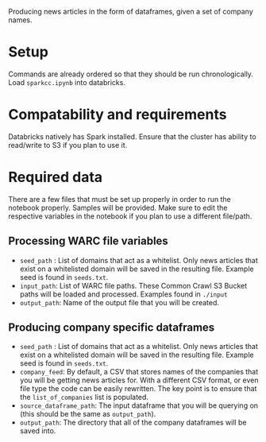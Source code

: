 Producing news articles in the form of dataframes, given a set of company names.

# Setup

Commands are already ordered so that they should be run chronologically. Load `sparkcc.ipynb` into databricks.

# Compatability and requirements

Databricks natively has Spark installed. Ensure that the cluster has ability to read/write to S3 if you plan to use it.

# Required data

There are a few files that must be set up properly in order to run the notebook properly. Samples will be provided. Make sure to edit the respective variables in the notebook if you plan to use a different file/path.

## Processing WARC file variables
* `seed_path` : List of domains that act as a whitelist. Only news articles that exist on a whitelisted domain will be saved in the resulting file. Example seed is found in `seeds.txt`. 
* `input_path`: List of WARC file paths. These Common Crawl S3 Bucket paths will be loaded and processed. Examples found in `./input`
* `output_path`: Name of the output file that you will be created.

## Producing company specific dataframes
* `seed_path` : List of domains that act as a whitelist. Only news articles that exist on a whitelisted domain will be saved in the resulting file. Example seed is found in `seeds.txt`.
* `company_feed`: By default, a CSV that stores names of the companies that you will be getting news articles for. With a different CSV format, or even file type the code can be easily rewritten. The key point is to ensure that the `list_of_companies` list is populated.
* `source_dataframe_path`: The input dataframe that you will be querying on (this should be the same as `output_path`).
* `output_path`: The directory that all of the company dataframes will be saved into.
